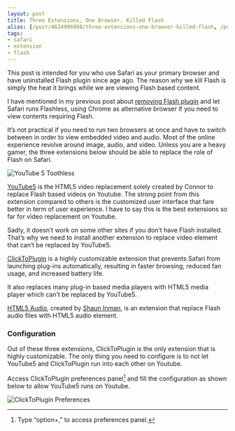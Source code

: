 ```yaml
---
layout: post
title: Three Extensions, One Browser, Killed Flash
alias: [/post/4634996988/three-extensions-one-browser-killed-flash, /post/4634996988/]
tags:
- safari
- extension
- flash
---
```

This post is intended for you who use Safari as your primary browser and have uninstalled Flash plugin since age ago. The reason why we kill Flash is simply the heat it brings while we are viewing Flash based content.

I have mentioned in my previous post about [removing Flash plugin](http://sayzlim.net/simple-applications-of-mine/) and let Safari runs Flashless, using Chrome as alternative browser if you need to view contents requiring Flash.

It&#8217;s not practical if you need to run two browsers at once and have to switch between in order to view embedded video and audio. Most of the online experience revolve around image, audio, and video. Unless you are a heavy gamer, the three extensions below should be able to replace the role of Flash on Safari.

![YouTube 5 Toothless](http://images.sayzlim.net/2011/04/flashless_youtube5.jpg)

[YouTube5](http://www.verticalforest.com/youtube5-extension/) is the HTML5 video replacement solely created by Connor to replace Flash based videos on Youtube. The strong point from this extension compared to others is the customized user interface that fare better in term of user experience. I have to say this is the best extensions so far for video replacement on Youtube.

Sadly, it doesn&#8217;t work on some other sites if you don&#8217;t have Flash installed. That&#8217;s why we need to install another extension to replace video element that can&#8217;t be replaced by YouTube5.

[ClickToPlugin](http://hoyois.github.com/safariextensions/clicktoplugin/) is a highly customizable extension that prevents Safari from launching plug-ins automatically, resulting in faster browsing, reduced fan usage, and increased battery life.

It also replaces many plug-in based media players with HTML5 media player which can&#8217;t be replaced by YouTube5.

[HTML5 Audio](http://shauninman.com/archive/2010/11/05/html5audio_safari_extension), created by [Shaun Inman](http://twitter.com/shauninman), is an extension that replace Flash  audio files with HTML5 audio element.

### Configuration

Out of these three extensions, ClickToPlugin is the only extension that is highly customizable. The only thing you need to configure is to not let YouTube5 and ClickToPlugin run into each other on Youtube.

Access ClickToPlugin preferences panel[^1] and fill the configuration as shown below to allow YouTube5 runs on Youtube.

![ClickToPlugin Preferences](http://images.sayzlim.net/2011/04/flashless_clicktoplugin.jpg)

[^1]: Type “option+,” to access preferences panel. 